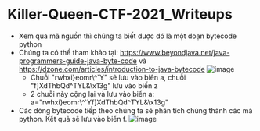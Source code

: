 # Killer-Queen-CTF-2021_Writeups
 - Xem qua mã nguồn thì chúng ta biết được đó là một đoạn bytecode python
 - Chúng ta có thể tham khảo tại: https://www.beyondjava.net/java-programmers-guide-java-byte-code và https://dzone.com/articles/introduction-to-java-bytecode
![image](https://user-images.githubusercontent.com/57956165/139803348-829e646c-5d3f-4ca8-a94d-c29776be7a34.png)
   + Chuỗi "rwhxi}eomr\\^`Y" sẽ lưu vào biến a, chuỗi "f]XdThbQd^TYL&\x13g" lưu vào biến z
   + 2 chuỗi này cộng lại và lưu vào biến a: a="rwhxi}eomr\\^`Yf]XdThbQd^TYL&\x13g"
- Các dòng bytecode tiếp theo chúng ta sẽ phân tích chúng thành các mã python. Kết quả sẽ lưu vào biến f.
![image](https://user-images.githubusercontent.com/57956165/139804023-2d00a07d-53d5-46d2-afb8-ef9df8073063.png)
